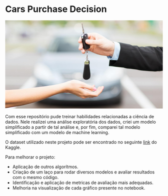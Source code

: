 # Cars Purchase Decision
![Vendedor entregando a chave do carro para o comprador.](https://github.com/filipecarbonera/Cars_Purchase_Decision/blob/main/car_purchase_image.jpg "capa do projeto")

Com esse repositório pude treinar habilidades relacionadas a ciência de dados. Nele realizei uma análise exploratória dos dados, criei um modelo simplificado a partir de tal análise e, por fim, comparei tal modelo simplificado com um modelo de machine learning.

O dataset utilizado neste projeto pode ser encontrado no seguinte [link](https://www.kaggle.com/datasets/gabrielsantello/cars-purchase-decision-dataset) do Kaggle.

Para melhorar o projeto:
- Aplicação de outros algorítmos.
- Criação de um laço para rodar diversos modelos e avaliar resultados com o mesmo código.
- Identificação e aplicação de metricas de avaliação mais adequadas.
- Melhoria na visualização de cada gráfico presente no notebook.



